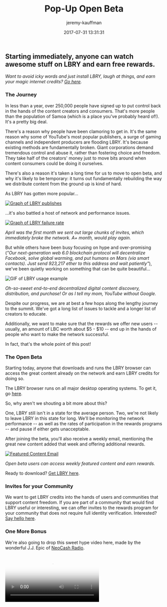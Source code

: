 ﻿---
author: jeremy-kauffman
title: Pop-Up Open Beta
date: '2017-07-31 13:31:31'
---

## Starting immediately, anyone can watch awesome stuff on LBRY and earn free rewards.

_Want to avoid icky words and just install LBRY, laugh at things, and earn your magic internet credits? [Go here](https://lbry.io/get)._

### The Journey

In less than a year, over 250,000 people have signed up to put control back in the hands of the content creators and consumers. That's more people than the population of Samoa (which is a place you've probably heard of!). It's a pretty big deal.

There's a reason why people have been clamoring to get in. It's the same reason why some of YouTube's most popular publishers, a surge of gaming channels and independent producers are flooding LBRY. It's because existing methods are fundamentally broken. Giant corporations demand tremendous control and abuse it, rather than fostering choice and freedom. They take half of the creators' money just to move bits around when content consumers could be doing it ourselves.

There's also a reason it's taken a long time for us to move to open beta, and why it's likely to be temporary: it turns out fundamentally rebuilding the way we distribute content from the ground up is kind of hard.

As LBRY has gotten more popular...

[![Graph of LBRY publishes](https://spee.ch/992d4635fe41d4c57537a870ebe67a6d372f785b/lbrypublishes.png)](https://spee.ch/992d4635fe41d4c57537a870ebe67a6d372f785b/lbrypublishes)

...it's also battled a host of network and performance issues.

[![Graph of LBRY failure rate](https://spee.ch/f3d9e020c7b3ba51d31addf37b7be54715c65d3f/lbryfailures.png)](https://spee.ch/f3d9e020c7b3ba51d31addf37b7be54715c65d3f/lbryfailures)

_April was the first month we sent out large chunks of invites, which immediately broke the network. A+ month, would play again._

But while others have been busy focusing on hype and over-promising (_"Our next-generation web 6.0 blockchain protocol will decentralize Facebook, solve global warming, and put humans on Mars (via smart contacts). Just send 923,217 ether to this address and wait patiently"_), we've been quietly working on something that can be quite beautiful...

![GIF of LBRY usage example](https://spee.ch/5e4c0afaed2ad4a5bd01d9a8479cd7fbce82f3e1/iad-lbry.gif)

_Oh-so-sweet end-to-end decentralized digital content discovery, distribution, and purchase! Or as I tell my mom, YouTube without Google._

Despite our progress, we are at best a few hops along the lengthy journey to the summit. We've got a long list of issues to tackle and a longer list of creators to educate.

Additionally, we want to make sure that the rewards we offer new users -- usually, an amount of LBC worth about $5 - $10 -- end up in the hands of people who want to make the network successful.

In fact, that's the whole point of this post!

### The Open Beta

Starting today, anyone that downloads and runs the LBRY browser can access the great content already on the network and earn LBRY credits for doing so.

The LBRY browser runs on all major desktop operating systems. To get it, go [here](https://lbry.io/get).

So, why aren't we shouting a bit more about this?

One, LBRY still isn't in a state for the average person. Two, we're not likely to leave LBRY in this state for long. We'll be monitoring the network performance -- as well as the rates of participation in the rewards programs -- and pause if either gets unacceptable.

After joining the beta, you'll also receive a weekly email, mentioning the great new content added that week and offering additional rewards.

[![Featured Content Email](https://spee.ch/24beb7c15678092d2b96fa7d3fdcaa190b24050a/lbryrewardemail.png)](https://spee.ch/24beb7c15678092d2b96fa7d3fdcaa190b24050a/lbryrewardemail)

_Open beta users can access weekly featured content and earn rewards._

Ready to download? [Get LBRY here](https://lbry.io/get).

### Invites for your Community

We want to get LBRY credits into the hands of users and communities that support content freedom. If you are part of a community that would find LBRY useful or interesting, we can offer invites to the rewards program for your community that does not require full identity verification. Interested? [Say hello here](mailto:hello@lbry.io).

### One More Bonus

We're also going to drop this sweet hype video here, made by the wonderful J.J. Epic of [NeoCash Radio](http://neocashradio.com).

<video controls poster="https://spee.ch/850029cd898c982812fbdd83d22c1d5e32ad3ac9/lbryhypeposter.png" src="https://spee.ch/65913d27e8a5723f539447bd3cb27279b357f4d4/hellolbry.mp4"/></video>
